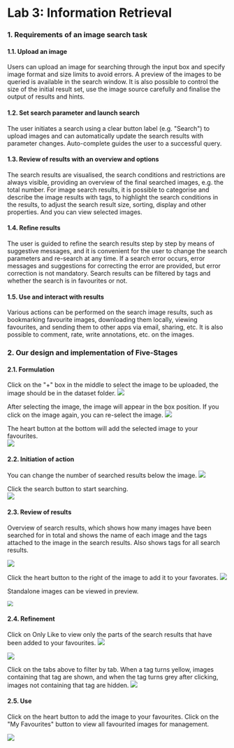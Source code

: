 # Lab 3: Information Retrieval
### 1. Requirements of an image search task
#### 1.1. Upload an image  
Users can upload an image for searching through the input box and specify image format and size limits to avoid errors. A preview of the images to be queried is available in the search window. It is also possible to control the size of the initial result set, use the image source carefully and finalise the output of results and hints. 
#### 1.2. Set search parameter and launch search  
The user initiates a search using a clear button label (e.g. "Search") to upload images and can automatically update the search results with parameter changes. Auto-complete guides the user to a successful query.  
#### 1.3. Review of results with an overview and options 
The search results are visualised, the search conditions and restrictions are always visible, providing an overview of the final searched images, e.g. the total number. For image search results, it is possible to categorise and describe the image results with tags, to highlight the search conditions in the results, to adjust the search result size, sorting, display and other properties. And you can view selected images.  
#### 1.4. Refine results 
The user is guided to refine the search results step by step by means of suggestive messages, and it is convenient for the user to change the search parameters and re-search at any time. If a search error occurs, error messages and suggestions for correcting the error are provided, but error correction is not mandatory. Search results can be filtered by tags and whether the search is in favourites or not.
#### 1.5. Use and interact with results
Various actions can be performed on the search image results, such as bookmarking favourite images, downloading them locally, viewing favourites, and sending them to other apps via email, sharing, etc. It is also possible to comment, rate, write annotations, etc. on the images.  
### 2. Our design and implementation of Five-Stages
#### 2.1. Formulation  

Click on the "+" box in the middle to select the image to be uploaded, the image should be in the dataset folder.
<img src=".\images\1.jpg" />



After selecting the image, the image will appear in the box position. If you click on the image again, you can re-select the image.
<img src=".\images\2.png" />



The heart button at the bottom will add the selected image to your favourites.   
<img src=".\images\3.png" />



#### 2.2. Initiation of action  

You can change the number of searched results below the image.
<img src=".\images\4.jpg" />



Click the search button to start searching.  
<img src=".\images\5.png" />





#### 2.3. Review of results

Overview of search results, which shows how many images have been searched for in total and shows the name of each image and the tags attached to the image in the search results. Also shows tags for all search results. 

<img src=".\images\6.png" />




Click the heart button to the right of the image to add it to your favorates.
<img src=".\images\8.jpg" />

Standalone images can be viewed in preview.

<img src=".\images\7.jpg" style="zoom:80%;" />

#### 2.4. Refinement

Click on Only Like to view only the parts of the search results that have been added to your favourites.
<img src=".\images\9.png" />

<img src=".\images\10.png" />




Click on the tabs above to filter by tab. When a tag turns yellow, images containing that tag are shown, and when the tag turns grey after clicking, images not containing that tag are hidden.
<img src=".\images\11.jpg" />



#### 2.5. Use

Click on the heart button to add the image to your favourites. Click on the "My Favourites" button to view all favourited images for management.

![](.\images\12.png)
